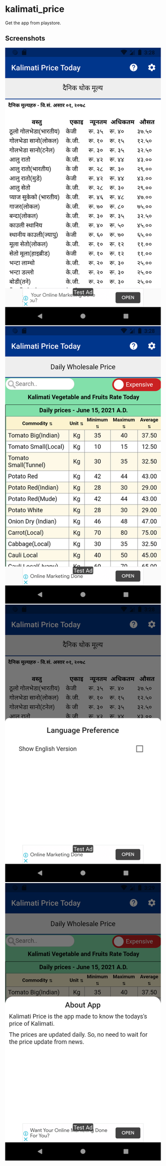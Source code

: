 # kalimati_price

Get the app from playstore. 

## Screenshots

![Screenshot](screenshots/one.png)
![Screenshot](screenshots/two.png)
![Screenshot](screenshots/three.png)
![Screenshot](screenshots/four.png)

